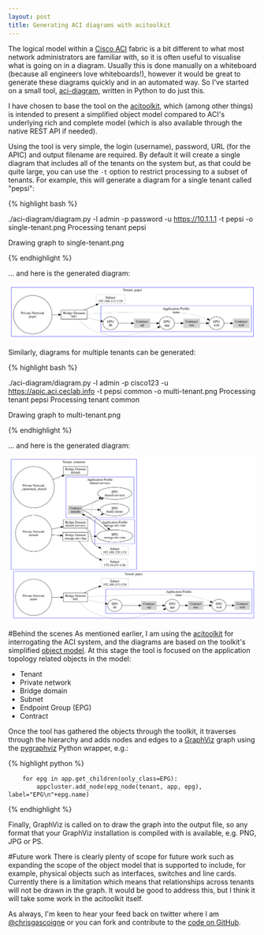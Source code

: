```yaml
---
layout: post
title: Generating ACI diagrams with acitoolkit
---
```


The logical model within a [Cisco ACI](http://cisco.com/go/aci) fabric is a bit different to what most network administrators are familiar with, so it is often useful to visualise what is going on in a diagram. Usually this is done manually on a whiteboard (because all engineers love whiteboards!), however it would be great to generate these diagrams quickly and in an automated way. So I've started on a small tool, [aci-diagram](https://github.com/cgascoig/aci-diagram), written in Python to do just this.

I have chosen to base the tool on the [acitoolkit](http://github.com/datacenter/acitoolkit), which (among other things) is intended to present a simplified object model compared to ACI's underlying rich and complete model (which is also available through the native REST API if needed). 

Using the tool is very simple, the login (username), password, URL (for the APIC) and output filename are required. By default it will create a single diagram that includes all of the tenants on the system but, as that could be quite large, you can use the `-t` option to restrict processing to a subset of tenants. For example, this will generate a diagram for a single tenant called "pepsi":

{% highlight bash  %}

./aci-diagram/diagram.py -l admin -p password -u https://10.1.1.1 -t pepsi -o single-tenant.png 
Processing tenant pepsi


Drawing graph to single-tenant.png

{% endhighlight %}

... and here is the generated diagram:

[![Diagram of a single tenant](/public/single-tenant.png)](/public/single-tenant.png)

Similarly, diagrams for multiple tenants can be generated:

{% highlight bash %}

./aci-diagram/diagram.py -l admin -p cisco123 -u https://apic.aci.ceclab.info -t pepsi common -o multi-tenant.png 
Processing tenant pepsi
Processing tenant common


Drawing graph to multi-tenant.png

{% endhighlight %}

... and here is the generated diagram:

[![Diagram of multiple tenants](/public/multi-tenant.png)](/public/multi-tenant.png)

#Behind the scenes
As mentioned earlier, I am using the [acitoolkit](http://github.com/datacenter/acitoolkit) for interrogating the ACI system, and the diagrams are based on the toolkit's simplified [object model](http://datacenter.github.io/acitoolkit/docsbuild/html/objectmodel.html). At this stage the tool is focused on the application topology related objects in the model:

* Tenant
* Private network
* Bridge domain
* Subnet
* Endpoint Group (EPG)
* Contract

Once the tool has gathered the objects through the toolkit, it traverses through the hierarchy and adds nodes and edges to a [GraphViz](http://www.graphviz.org) graph using the [pygraphviz](http://pygraphviz.github.io/) Python wrapper, e.g.:

{% highlight python %}

        for epg in app.get_children(only_class=EPG):
            appcluster.add_node(epg_node(tenant, app, epg), label="EPG\n"+epg.name)
			
{% endhighlight %}

Finally, GraphViz is called on to draw the graph into the output file, so any format that your GraphViz installation is compiled with is available, e.g. PNG, JPG or PS.

#Future work
There is clearly plenty of scope for future work such as expanding the scope of the object model that is supported to include, for example, physical objects such as interfaces, switches and line cards. Currently there is a limitation which means that relationships across tenants will not be drawn in the graph. It would be good to address this, but I think it will take some work in the acitoolkit itself.

As always, I'm keen to hear your feed back on twitter where I am [@chrisgascoigne](http://twitter.com/chrisgascoigne) or you can fork and contribute to the [code on GitHub](https://github.com/cgascoig/aci-diagram).